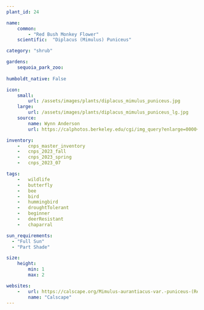 ```yaml
---
plant_id: 24

name: 
    common: 
        - "Red Bush Monkey Flower"  
    scientific:  "Diplacus (Mimulus) Puniceus"  

category: "shrub"

gardens: 
    sequoia_park_zoo:
    
humboldt_native: False

icon: 
    small: 
        url: /assets/images/plants/diplacus_mimulus_puniceus.jpg 
    large: 
        url: /assets/images/plants/diplacus_mimulus_puniceus_lg.jpg 
    source: 
        name: Wynn Anderson 
        url: https://calphotos.berkeley.edu/cgi/img_query?enlarge=0000+0000+0211+2655 

inventory: 
    -   cnps_master_inventory
    -   cnps_2023_fall
    -   cnps_2023_spring
    -   cnps_2023_07 

tags: 
    -   wildlife
    -   butterfly
    -   bee
    -   bird
    -   hummingbird 
    -   droughtTolerant
    -   beginner
    -   deerResistant
    -   chaparral

sun_requirements:
  - "Full Sun"
  - "Part Shade"

size:
    height: 
        min: 1
        max: 2

websites: 
    -   url: https://calscape.org/Mimulus-aurantiacus-var.-puniceus-(Red-Bush-Monkeyflower) 
        name: "Calscape"
---
```

